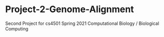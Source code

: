# Project-2-Genome-Alignment
Second Project for cs4501 Spring 2021 Computational Biology / Biological Computing
